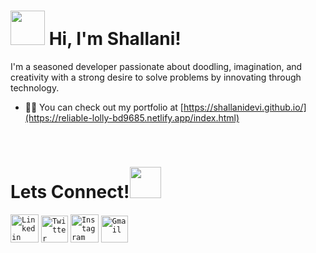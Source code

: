 <h1><img src="https://emojis.slackmojis.com/emojis/images/1623587399/44665/kirby_hi.gif?1623587399" width="55px"> Hi, I'm Shallani!</h1>
I'm a seasoned  developer passionate about doodling, imagination, and creativity with a strong desire to solve problems by innovating through technology.

- 👨‍💻 You can check out my portfolio at [https://shallanidevi.github.io/](https://reliable-lolly-bd9685.netlify.app/index.html)
<br>
<h1>Lets Connect!<img src="https://media.giphy.com/media/KcnlGHBpnKnjZIuCMv/giphy.gif" width="50px"></h1>
<code><a href="https://www.linkedin.com/in/shallanidevi/"><img width="45px" src="https://img.icons8.com/color/8x/000000/linkedin.png" title="Linkedin"/></a></code>
<code><a href="https://www.twitter.com/ShallaniD"><img width="43px" src="https://img.icons8.com/fluent/48/000000/twitter.png" title="Twitter"/></a></code>
<code><a href="https://www.instagram.com/shallanidevi"><img width="45px" src="https://img.icons8.com/fluent/48/000000/instagram-new.png" title="Instagram"/></a></code>
<code><a href="mailto:shallani2020@gmail.com"><img width="43px" src="https://img.icons8.com/fluent/48/000000/gmail.png" title="Gmail"/></a></code>

<br>
